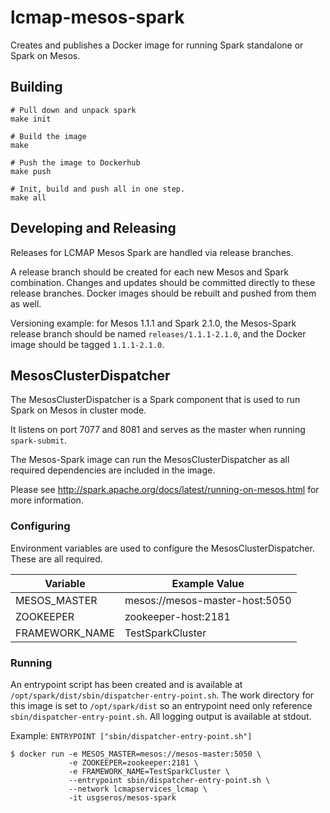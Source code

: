# lcmap-mesos-spark
Creates and publishes a Docker image for running Spark standalone or Spark on Mesos.


## Building
```
# Pull down and unpack spark
make init

# Build the image
make

# Push the image to Dockerhub
make push

# Init, build and push all in one step.
make all
```

## Developing and Releasing
Releases for LCMAP Mesos Spark are handled via release branches.  

A release branch should be created for each new Mesos and Spark combination.  Changes and updates should be committed directly to these release branches. Docker images should be rebuilt and pushed from them as well.

Versioning example: for Mesos 1.1.1 and Spark 2.1.0, the Mesos-Spark
release branch should be named ```releases/1.1.1-2.1.0```, and the Docker image should be tagged ```1.1.1-2.1.0```.

## MesosClusterDispatcher
The MesosClusterDispatcher is a Spark component that is used to run Spark on Mesos in cluster mode.  

It listens on port 7077 and 8081 and serves as the master when running ```spark-submit```.  

The Mesos-Spark image can run the MesosClusterDispatcher as all required dependencies are included in the image.

Please see http://spark.apache.org/docs/latest/running-on-mesos.html for more information.

### Configuring
Environment variables are used to configure the MesosClusterDispatcher. These are all required.

| Variable        | Example Value  |
| ------------- | ------------- |
| MESOS_MASTER   | mesos://mesos-master-host:5050 |
| ZOOKEEPER      | zookeeper-host:2181 |
| FRAMEWORK_NAME | TestSparkCluster |

### Running
An entrypoint script has been created and is available at ```/opt/spark/dist/sbin/dispatcher-entry-point.sh```.  The work directory for this image is set to ```/opt/spark/dist``` so an entrypoint need only reference ```sbin/dispatcher-entry-point.sh```.  All logging output is available at stdout.

Example:
```ENTRYPOINT ["sbin/dispatcher-entry-point.sh"]```

```
$ docker run -e MESOS_MASTER=mesos://mesos-master:5050 \
             -e ZOOKEEPER=zookeeper:2181 \
             -e FRAMEWORK_NAME=TestSparkCluster \
             --entrypoint sbin/dispatcher-entry-point.sh \
             --network lcmapservices_lcmap \
             -it usgseros/mesos-spark
```
